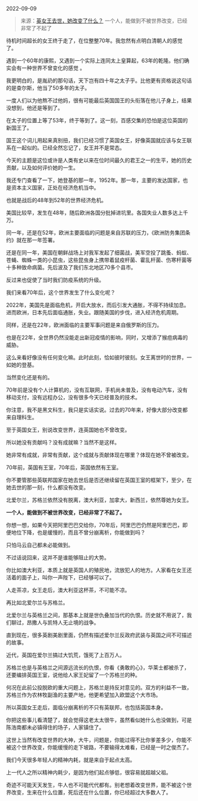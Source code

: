 2022-09-09

> 来源：[英女王去世，她改变了什么？](http://mp.weixin.qq.com/s?__biz=MzU3NDc5Nzc0NQ==&mid=2247520141&idx=2&sn=58ca17b6eb526aa800e29e57ba2fd967&chksm=fd2e2d53ca59a4458d255902a7d5b5580ba7396b28fc7234bb7b13b6920534c471ef28b080aa&scene=27#wechat_redirect)
> 一个人，能做到不被世界改变，已经非常了不起了

待机时间超长的女王终于走了，在位整整70年。我忽然有点明白清朝人的感觉了。  

遇到一个60年的康熙，又遇到一个实际上连同太上皇算起，63年的乾隆。他们确实会有一种世界不曾变化的感觉 。

我更明白的，是胤礽的那句话，天下岂有四十年之太子乎。比他更有资格说这句话的是查尔斯，他当了50多年的太子。

一度人们以为他熬不过他妈，很有可能最后英国国王的头衔落在他儿子身上，结果没想到，他还是等到了。

在太子的位置上等了53年，终于等到了。这一刻，百感交集的恐怕是这位英国的新国王了。

国王这个词儿用起来真别扭，我们已经习惯了英国女王，好像英国就应该与女王联系在一起似的。已经全然忘记了，女王并不是常态。

今天的主题是这位或许是人类有史以来在位时间最久的君王之一的生平，她的历史贡献，以及如何评价她的一生。  

我还专门查看了一下，她登基的那一年，1952年。那一年，主要的发达国家，也是资本主义国家，正处在经济危机当中。

也就是战后的48年到52年的世界经济危机。

美国比较早，发生在48年，随后欧洲各国分批掉进坑里。各国失业人数多达上千万。

同一年，还是在52年，欧洲主要面临的问题是来自苏联的压力，《欧洲防务集团条约》就在那一年签署。

还是在同一年，美国在朝鲜战场上对我军发起了细菌战，美军空投了跳蚤、蚂蚁、苍蝇、蜘蛛一类的小昆虫，这些昆虫身上携带着鼠疫杆菌、霍乱杆菌、伤寒杆菌等十多种致命病菌。先后波及了我们东北地区70多个县市。

反过来也促使了当时我们防疫系统的升级。

我们来看70年后，这个世界发生了什么变化呢？

2022年，美国先是面临危机，开启大放水，而后引发大通胀，不得不持续加息。进而欧洲，日本先后面临通胀，失业。跟随美国的步伐，进入经济危机周期。

同样，还是在22年，欧洲面临的主要军事问题是来自俄罗斯的压力。

也是在22年，全世界仍然没能走出新冠疫情的影响，同时，又增添了猴痘病毒的威胁。

这么来看好像没有任何变化嘛。此时此刻，恰如彼时彼刻。女王离世时的世界，一如她的登基。

当然变化还是有的。

70年前是没有个人计算机的，没有互联网，手机尚未普及，没有电动汽车，没有移动支付，没有远程办公，没有很多今天已经普及的技术。

你注意，我不是黑文科生，我只是实话实说。过去的70年来，好像大部分改变都来自理科生。

至于英国女王，别说改变世界，连英国她也不曾改变。  

所以她没有贡献吗？没有成就嘛？当然不是这样。

她非常有成就，非常有贡献，这个成就与贡献体现在哪里？体现在她不曾被改变。

70年前，英国有王室，70年后，英国依然有王室。

你不要管那些英联邦国家在她去世后是否还继续留在英国王室的框架下，至少，在她去世的那一刻，什么都没有改变。  

北爱尔兰，苏格兰依然没有脱离，澳大利亚，加拿大，新西兰，依然尊她为女王。

 **一个人，能做到不被世界改变，已经非常了不起了。**

你想一想，如果今天把阿里巴巴交给你，70年后，阿里巴巴仍然是阿里巴巴，即便地位下降，也是缓慢的，而且不曾分崩离析，你能做到吗？

只怕马云自己都未必能做到。

不过话说回来，这并不是谁能够阻止的大势。  

你比如澳大利亚，本质上就是英国人的殖民地，流放犯人的地方。人家看在女王还活着的面子上，叫你一声陛下，已经够可以了。

人走茶凉，女王走后，澳大利亚这杯茶，不可能不凉。

再比如北爱尔兰与苏格兰。

北爱尔兰与英格兰之间，那基本上就是世仇叠加当代的仇恨。历史就不用说了，我们聊过，昂撒人与凯特人无止境的战争。

直到现在，很多英剧美剧里面，仍然有描述爱尔兰反政府武装与英国之间不可描述的故事。

近代，英国在爱尔兰搞过大饥荒，饿死了上百万人。

苏格兰也是与英格兰之间源远流长的仇恨，你看《勇敢的心》，华莱士都被杀了，还要编排英国王室，说他给人家王妃留了一个苏格兰的种。

何况在此前公投脱欧的重大问题上，苏格兰是持反对意见的。双方的利益不一致，苏格兰作为农林牧副渔的主要产地，他更希望加入欧盟这个大市场。

所以英国女王走后，面临分崩离析的不只有英联邦，也包括英国本身。  

你把这些事儿看清楚了，就会觉得这老太太很牛，虽然看似她什么也没做到，可是陈浩南都未必镇得住的场子，人家镇住了。  

这世上当然有改变世界的大神，大牛，问题是，你能过得不比你爹差多少，你能不被这个世界改变，你能缓慢的走下坡路，不要输得太难看，已经是一时之俊杰了。

我们今天很多年轻人的精神内耗，就是来自于起点太高。

上一代人之所以精神内耗少，是因为他们起点够低，很容易就超越父祖。

奇迹不可能天天发生，牛人也不可能代代都有。别老想着改变世界，能不被这个世界改变，生来在什么位置，死后还在什么位置，你已经超过大多数人了。

